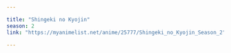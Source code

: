 ```yaml
---

title: "Shingeki no Kyojin"
season: 2
link: "https://myanimelist.net/anime/25777/Shingeki_no_Kyojin_Season_2"

---
```

